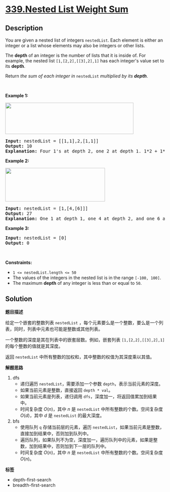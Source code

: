 # [339.Nested List Weight Sum](https://leetcode.com/problems/nested-list-weight-sum/description/)

## Description

<p>You are given a nested list of integers <code>nestedList</code>. Each element is either an integer or a list whose elements may also be integers or other lists.</p>

<p>The <strong>depth</strong> of an integer is the number of lists that it is inside of. For example, the nested list <code>[1,[2,2],[[3],2],1]</code> has each integer&#39;s value set to its <strong>depth</strong>.</p>

<p>Return <em>the sum of each integer in </em><code>nestedList</code><em> multiplied by its <strong>depth</strong></em>.</p>

<p>&nbsp;</p>
<p><strong class="example">Example 1:</strong></p>
<img alt="" src="https://fastly.jsdelivr.net/gh/doocs/leetcode@main/solution/0300-0399/0339.Nested%20List%20Weight%20Sum/images/nestedlistweightsumex1.png" style="width: 405px; height: 99px;" />
<pre>
<strong>Input:</strong> nestedList = [[1,1],2,[1,1]]
<strong>Output:</strong> 10
<strong>Explanation:</strong> Four 1&#39;s at depth 2, one 2 at depth 1. 1*2 + 1*2 + 2*1 + 1*2 + 1*2 = 10.
</pre>

<p><strong class="example">Example 2:</strong></p>
<img alt="" src="https://fastly.jsdelivr.net/gh/doocs/leetcode@main/solution/0300-0399/0339.Nested%20List%20Weight%20Sum/images/nestedlistweightsumex2.png" style="width: 315px; height: 106px;" />
<pre>
<strong>Input:</strong> nestedList = [1,[4,[6]]]
<strong>Output:</strong> 27
<strong>Explanation:</strong> One 1 at depth 1, one 4 at depth 2, and one 6 at depth 3. 1*1 + 4*2 + 6*3 = 27.</pre>

<p><strong class="example">Example 3:</strong></p>

<pre>
<strong>Input:</strong> nestedList = [0]
<strong>Output:</strong> 0
</pre>

<p>&nbsp;</p>
<p><strong>Constraints:</strong></p>

<ul>
  <li><code>1 &lt;= nestedList.length &lt;= 50</code></li>
  <li>The values of the integers in the nested list is in the range <code>[-100, 100]</code>.</li>
  <li>The maximum <strong>depth</strong> of any integer is less than or equal to <code>50</code>.</li>
</ul>

## Solution

**题目描述**

给定一个嵌套的整数列表 `nestedList` ，每个元素要么是一个整数，要么是一个列表，同时，列表中元素也可能是整数或其他列表。

一个整数的深度是其在列表中的嵌套层数。例如，嵌套列表 `[1,[2,2],[[3],2],1]` 的每个整数的值就是其深度。

返回 `nestedList` 中所有整数的加权和，其中整数的权值为其深度乘以其值。

**解题思路**

1. dfs
   - 递归遍历 `nestedList`，需要添加一个参数 `depth`，表示当前元素的深度。
   - 如果当前元素是整数，直接返回 `depth * val`。
   - 如果当前元素是列表，递归调用 `dfs`，深度加一，将返回值累加到结果中。
   - 时间复杂度 $O(n)$，其中 $n$ 是 `nestedList` 中所有整数的个数。空间复杂度 $O(d)$，其中 $d$ 是 `nestedList` 的最大深度。
2. bfs
   - 使用队列 `q` 存储当前层的元素，遍历 `nestedList`，如果当前元素是整数，直接加到结果中，否则加到队列中。
   - 遍历队列，如果队列不为空，深度加一，遍历队列中的元素，如果是整数，加到结果中，否则加到下一层的队列中。
   - 时间复杂度 $O(n)$，其中 $n$ 是 `nestedList` 中所有整数的个数。空间复杂度 $O(n)$。

**标签**

- depth-first-search
- breadth-first-search
